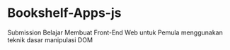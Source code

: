 # Bookshelf-Apps-js
Submission Belajar Membuat Front-End Web untuk Pemula menggunakan teknik dasar manipulasi DOM
